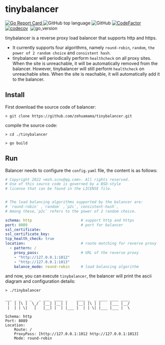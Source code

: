 # tinybalancer

[![Go Report Card](https://goreportcard.com/badge/github.com/zehuamama/tinybalancer)&nbsp;](https://goreportcard.com/report/github.com/zehuamama/tinybalancer)![GitHub top language](https://img.shields.io/github/languages/top/zehuamama/tinybalancer)&nbsp;![GitHub](https://img.shields.io/github/license/zehuamama/tinybalancer)&nbsp;[![CodeFactor](https://www.codefactor.io/repository/github/zehuamama/tinybalancer/badge)](https://www.codefactor.io/repository/github/zehuamama/tinybalancer)&nbsp;[![codecov](https://codecov.io/gh/zehuamama/tinybalancer/branch/main/graph/badge.svg)](https://codecov.io/gh/zehuamama/tinybalancer)&nbsp; ![go_version](https://img.shields.io/badge/go%20version-1.17-yellow)

tinybalancer is a reverse proxy load balancer that supports http and https. 

* It currently supports four algorithms, namely `round-robin`, `random`, `the power of 2 random choice` and `consistent hash`.
* tinybalancer will periodically perform `healthcheck` on all proxy sites. When the site is unreachable, it will be automatically removed from the balancer. However, tinybalancer will still perform `healthcheck` on unreachable sites. When the site is reachable, it will automatically add it to the balancer.
## Install
First download the source code of balancer:
```shell
> git clone https://github.com/zehuamama/tinybalancer.git
```
compile the source code:
```shell
> cd ./tinybalancer

> go build
```

## Run
Balancer needs to configure the `config.yaml` file, the content is as follows:

```yaml
# Copyright 2022 <mzh.scnu@qq.com>. All rights reserved.
# Use of this source code is governed by a BSD-style
# license that can be found in the LICENSE file.


# The load balancing algorithms supported by the balancer are:
# `round-robin` ,`random` ,`p2c`,`consistent-hash`,
# Among these,`p2c` refers to the power of 2 random choice.

schema: http                      # support http and https
port: 8089                        # port for balancer
ssl_certificate:
ssl_certificate_key:
tcp_health_check: true
location:                         # route matching for reverse proxy
  - pattern: /
    proxy_pass:                   # URL of the reverse proxy
    - "http://127.0.0.1:1012"
    - "http://127.0.0.1:1013"
    balance_mode: round-robin     # load balancing algorithm
```
and now, you can execute `tinybalancer`, the balancer will print the ascii diagram and configuration details:
```shell
> ./tinybalancer

___ _ _  _ _   _ ___  ____ _    ____ _  _ ____ ____ ____ 
 |  | |\ |  \_/  |__] |__| |    |__| |\ | |    |___ |__/ 
 |  | | \|   |   |__] |  | |___ |  | | \| |___ |___ |  \                                        

Schema: http
Port: 8089
Location:
	Route: /
	ProxyPass: [http://127.0.0.1:1012 http://127.0.0.1:1013]
	Mode: round-robin
```
